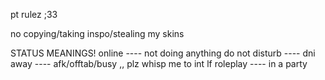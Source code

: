 pt rulez ;33

no copying/taking inspo/stealing my skins

STATUS MEANINGS!
online  ----  not doing anything
do not disturb  ----  dni
away  ----  afk/offtab/busy ,, plz whisp me to int
lf roleplay  ----  in a party
